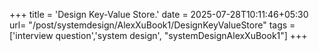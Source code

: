 +++
title = 'Design Key-Value Store.'
date = 2025-07-28T10:11:46+05:30
url= "/post/systemdesign/AlexXuBook1/DesignKeyValueStore"
tags = ['interview question','system design', "systemDesignAlexXuBook1"]
+++
